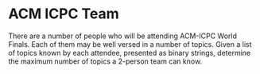 # ACM ICPC Team 
There are a number of people who will be attending ACM-ICPC World Finals. Each of them may be well versed in a number of topics. Given a list of topics known by each attendee, presented as binary strings, determine the maximum number of topics a 2-person team can know.